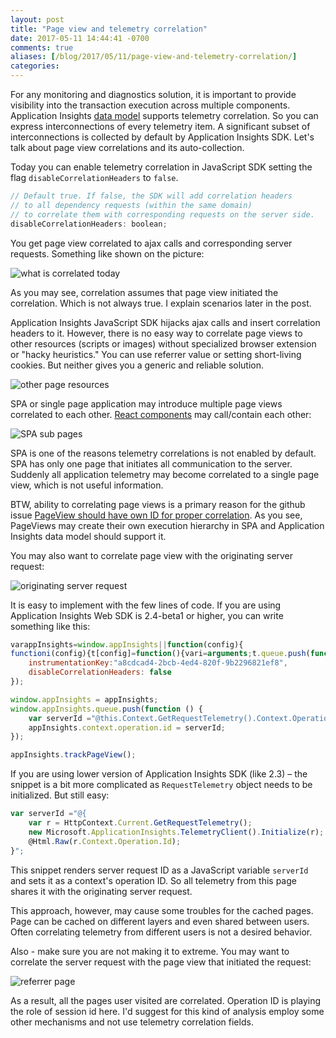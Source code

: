 ```yaml
---
layout: post
title: "Page view and telemetry correlation"
date: 2017-05-11 14:44:41 -0700
comments: true
aliases: [/blog/2017/05/11/page-view-and-telemetry-correlation/]
categories: 
---
```

For any monitoring and diagnostics solution, it is important to provide visibility into the transaction execution across multiple components. Application Insights [data model](https://docs.microsoft.com/en-us/azure/application-insights/application-insights-correlation) supports telemetry correlation. So you can express interconnections of every telemetry item. A significant subset of interconnections is collected by default by Application Insights SDK. Let's talk about page view correlations and its auto-collection.

Today you can enable telemetry correlation in JavaScript SDK setting the flag `disableCorrelationHeaders` to `false`.

``` js
// Default true. If false, the SDK will add correlation headers 
// to all dependency requests (within the same domain) 
// to correlate them with corresponding requests on the server side. 
disableCorrelationHeaders: boolean;
```
    
You get page view correlated to ajax calls and corresponding server requests. Something like shown on the picture:

![what is correlated today](/images/2017-05-11-page-view-and-telemetry-correlation/correlated-today.png)

As you may see, correlation assumes that page view initiated the correlation. Which is not always true. I explain scenarios later in the post.

Application Insights JavaScript SDK hijacks ajax calls and insert correlation headers to it. However, there is no easy way to correlate page views to other resources (scripts or images) without specialized browser extension or "hacky heuristics." You can use referrer value or setting short-living cookies. But neither gives you a generic and reliable solution.

![other page resources](/images/2017-05-11-page-view-and-telemetry-correlation/other-page-resources.png)

SPA or single page application may introduce multiple page views correlated to each other. [React components](https://github.com/anastasiia-zolochevska/react-appinsights) may call/contain each other:

![SPA sub pages](/images/2017-05-11-page-view-and-telemetry-correlation/spa-sub-pages.png)

SPA is one of the reasons telemetry correlations is not enabled by default. SPA has only one page that initiates all communication to the server. Suddenly all application telemetry may become correlated to a single page view, which is not useful information.

BTW, ability to correlating page views is a primary reason for the github issue [PageView should have own ID for proper correlation](https://github.com/Microsoft/ApplicationInsights-JS/issues/361). As you see, PageViews may create their own execution hierarchy in SPA and Application Insights data model should support it.

You may also want to correlate page view with the originating server request:

![originating server request](/images/2017-05-11-page-view-and-telemetry-correlation/originating-server-request.png)

It is easy to implement with the few lines of code. If you are using Application Insights Web SDK is 2.4-beta1 or higher, you can write something like this:

``` js
varappInsights=window.appInsights||function(config){
functioni(config){t[config]=function(){vari=arguments;t.queue.push(function(){t[config]......
    instrumentationKey:"a8cdcad4-2bcb-4ed4-820f-9b2296821ef8",
    disableCorrelationHeaders: false
});

window.appInsights = appInsights;
window.appInsights.queue.push(function () {
    var serverId ="@this.Context.GetRequestTelemetry().Context.Operation.Id";
    appInsights.context.operation.id = serverId;
});

appInsights.trackPageView();
```

If you are using lower version of Application Insights SDK (like 2.3) – the snippet is a bit more complicated as `RequestTelemetry` object needs to be initialized. But still easy:

``` js
var serverId ="@{
    var r = HttpContext.Current.GetRequestTelemetry();
    new Microsoft.ApplicationInsights.TelemetryClient().Initialize(r);
    @Html.Raw(r.Context.Operation.Id);
}";
```

This snippet renders server request ID as a JavaScript variable `serverId` and sets it as a context's operation ID. So all telemetry from this page shares it with the originating server request.

This approach, however, may cause some troubles for the cached pages. Page can be cached on different layers and even shared between users. Often correlating telemetry from different users is not a desired behavior.

Also - make sure you are not making it to extreme. You may want to correlate the server request with the page view that initiated the request:

![referrer page](/images/2017-05-11-page-view-and-telemetry-correlation/referrer.png)

As a result, all the pages user visited are correlated. Operation ID is playing the role of session id here. I'd suggest for this kind of analysis employ some other mechanisms and not use telemetry correlation fields.
